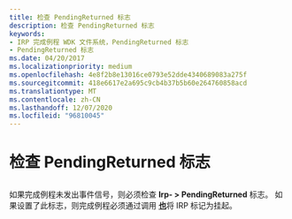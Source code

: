 ```yaml
---
title: 检查 PendingReturned 标志
description: 检查 PendingReturned 标志
keywords:
- IRP 完成例程 WDK 文件系统，PendingReturned 标志
- PendingReturned 标志
ms.date: 04/20/2017
ms.localizationpriority: medium
ms.openlocfilehash: 4e8f2b8e13016ce0793e52dde4340689083a275f
ms.sourcegitcommit: 418e6617e2a695c9cb4b37b5b60e264760858acd
ms.translationtype: MT
ms.contentlocale: zh-CN
ms.lasthandoff: 12/07/2020
ms.locfileid: "96810045"
---
```

# <a name="checking-the-pendingreturned-flag"></a>检查 PendingReturned 标志


## <span id="ddk_checking_the_pendingreturned_flag_if"></span><span id="DDK_CHECKING_THE_PENDINGRETURNED_FLAG_IF"></span>


如果完成例程未发出事件信号，则必须检查 **Irp- &gt; PendingReturned** 标志。 如果设置了此标志，则完成例程必须通过调用 [**也**](/windows-hardware/drivers/ddi/wdm/nf-wdm-iomarkirppending)将 IRP 标记为挂起。

 

